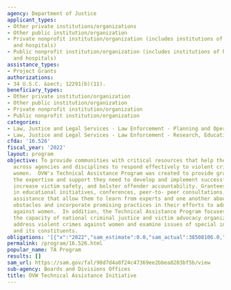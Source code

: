 ```yaml
---
agency: Department of Justice
applicant_types:
- Other private institutions/organizations
- Other public institution/organization
- Private nonprofit institution/organization (includes institutions of higher education
  and hospitals)
- Public nonprofit institution/organization (includes institutions of higher education
  and hospitals)
assistance_types:
- Project Grants
authorizations:
- 34 U.S.C. &sect; 12291(b)(11).
beneficiary_types:
- Other private institution/organization
- Other public institution/organization
- Private nonprofit institution/organization
- Public nonprofit institution/organization
categories:
- Law, Justice and Legal Services - Law Enforcement - Planning and Operations
- Law, Justice and Legal Services - Law Enforcement - Research, Education, Training
cfda: '16.526'
fiscal_year: '2022'
layout: program
objective: To provide communities with critical resources that help them forge partnerships
  across agencies and disciplines to respond effectively to violent crimes against
  women.  OVW's Technical Assistance Program was created to provide grantees with
  the expertise and support they need to develop and implement successful local projects,
  increase victim safety, and bolster offender accountability. Grantees participate
  in educational initiatives, conferences, peer-to- peer consultations, and targeted
  assistance that allow them to learn from experts and one another about how to overcome
  obstacles and incorporate promising practices in their efforts to address violence
  against women.  In addition, the Technical Assistance Program focuses on building
  the capacity of national criminal justice and victim advocacy organizations to effectively
  address violent crimes against women and examine issues of special interest to OVW
  and its constituents.
obligations: '[{"x":"2022","sam_estimate":0.0,"sam_actual":38508106.0,"usa_spending_actual":39967300.55},{"x":"2023","sam_estimate":62775961.0,"sam_actual":0.0,"usa_spending_actual":2835281.95},{"x":"2024","sam_estimate":0.0,"sam_actual":0.0,"usa_spending_actual":0.0}]'
permalink: /program/16.526.html
popular_name: TA Program
results: []
sam_url: https://sam.gov/fal/98d7d4a8f24c47369ee2bbea8203bf5b/view
sub-agency: Boards and Divisions Offices
title: OVW Technical Assistance Initiative
---
```

